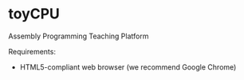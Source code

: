 toyCPU
======

Assembly Programming Teaching Platform

Requirements:
- HTML5-compliant web browser (we recommend Google Chrome)
